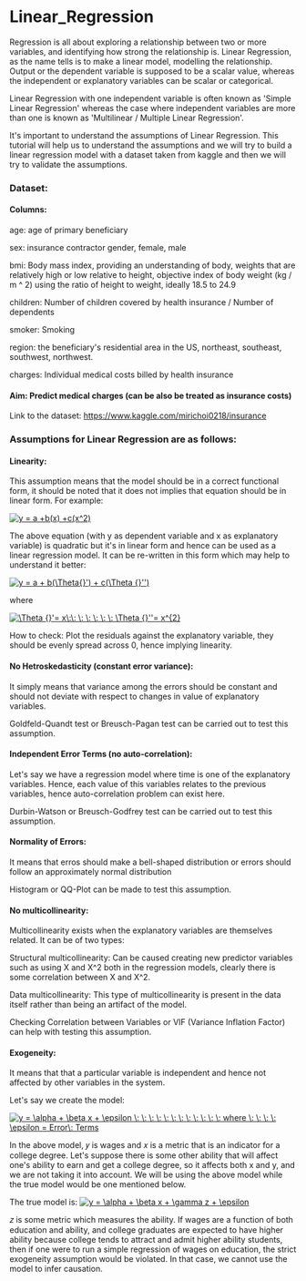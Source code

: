 # Linear_Regression

Regression is all about exploring a relationship between two or more variables, and identifying how strong the relationship is. Linear Regression, as the name tells is to make a linear model, modelling the relationship. Output or the dependent variable is supposed to be a scalar value, whereas the independent or explanatory variables can be scalar or categorical.

Linear Regression with one independent variable is often known as 'Simple Linear Regression' whereas the case where independent variables are more than one is known as 'Multilinear / Multiple Linear Regression'.

It's important to understand the assumptions of Linear Regression. This tutorial will help us to understand the assumptions and we will try to build a linear regression model with a dataset taken from kaggle and then we will try to validate the assumptions.

### Dataset:

#### Columns:

age: age of primary beneficiary

sex: insurance contractor gender, female, male

bmi: Body mass index, providing an understanding of body, weights that are relatively high or low relative to height,
objective index of body weight (kg / m ^ 2) using the ratio of height to weight, ideally 18.5 to 24.9

children: Number of children covered by health insurance / Number of dependents

smoker: Smoking

region: the beneficiary's residential area in the US, northeast, southeast, southwest, northwest.

charges: Individual medical costs billed by health insurance

#### Aim: Predict medical charges (can be also be treated as insurance costs)

Link to the dataset: https://www.kaggle.com/mirichoi0218/insurance


### Assumptions for Linear Regression are as follows:

#### Linearity:
This assumption means that the model should be in a correct functional form, it should be noted that it does not implies that equation should be in linear form. For example:

<a href="https://www.codecogs.com/eqnedit.php?latex=\dpi{150}&space;y&space;=&space;a&space;&plus;b(x)&space;&plus;c(x^2)" target="_blank"><img src="https://latex.codecogs.com/gif.latex?\dpi{150}&space;y&space;=&space;a&space;&plus;b(x)&space;&plus;c(x^2)" title="y = a +b(x) +c(x^2)" /></a>

The above equation (with y as dependent variable and x as explanatory variable) is quadratic but it's in linear form and hence can be used as a linear regression model. It can be re-written in this form which may help to understand it better:

<a href="https://www.codecogs.com/eqnedit.php?latex=\dpi{150}&space;y&space;=&space;a&space;&plus;&space;b(\Theta{}')&space;&plus;&space;c(\Theta&space;{}'')" target="_blank"><img src="https://latex.codecogs.com/gif.latex?\dpi{150}&space;y&space;=&space;a&space;&plus;&space;b(\Theta{}')&space;&plus;&space;c(\Theta&space;{}'')" title="y = a + b(\Theta{}') + c(\Theta {}'')" /></a>

where 

<a href="https://www.codecogs.com/eqnedit.php?latex=\dpi{150}&space;\Theta&space;{}'=&space;x\:\:&space;\:&space;\:&space;\:&space;\:&space;\:&space;\Theta&space;{}''=&space;x^{2}" target="_blank"><img src="https://latex.codecogs.com/gif.latex?\dpi{150}&space;\Theta&space;{}'=&space;x\:\:&space;\:&space;\:&space;\:&space;\:&space;\:&space;\Theta&space;{}''=&space;x^{2}" title="\Theta {}'= x\:\: \: \: \: \: \: \Theta {}''= x^{2}" /></a>

How to check: Plot the residuals against the explanatory variable, they should be evenly spread across 0, hence implying linearity.



#### No Hetroskedasticity (constant error variance):
It simply means that variance among the errors should be constant and should not deviate with respect to changes in value of explanatory variables.

Goldfeld-Quandt test or Breusch-Pagan test can be carried out to test this assumption.

#### Independent Error Terms (no auto-correlation):
Let's say we have a regression model where time is one of the explanatory variables. Hence, each value of this variables relates to the previous variables, hence auto-correlation problem can exist here.

Durbin-Watson or Breusch-Godfrey test can be carried out to test this assumption.

#### Normality of Errors:
It means that erros should make a bell-shaped distribution or errors should follow an approximately normal distribution

Histogram or QQ-Plot can be made to test this assumption.

#### No multicollinearity:
Multicollinearity exists when the explanatory variables are themselves related. It can be of two types:

Structural multicollinearity: Can be caused creating new predictor variables such as using X and X^2 both in the regression models, clearly there is some correlation between X and X^2.

Data multicollinearity: This type of multicollinearity is present in the data itself rather than being an artifact of the model.

Checking Correlation between Variables or VIF (Variance Inflation Factor) can help with testing this assumption.

#### Exogeneity:
It means that that a particular variable is independent and hence not affected by other variables in the system.

Let's say we create the model:

<a href="https://www.codecogs.com/eqnedit.php?latex=y&space;=&space;\alpha&space;&plus;&space;\beta&space;x&space;&plus;&space;\epsilon&space;\:&space;\:&space;\:&space;\:&space;\:&space;\:&space;\:&space;\:&space;\:&space;\:&space;\:&space;\:&space;where&space;\:&space;\:&space;\:&space;\:&space;\epsilon&space;=&space;Error\:&space;Terms" target="_blank"><img src="https://latex.codecogs.com/gif.latex?y&space;=&space;\alpha&space;&plus;&space;\beta&space;x&space;&plus;&space;\epsilon&space;\:&space;\:&space;\:&space;\:&space;\:&space;\:&space;\:&space;\:&space;\:&space;\:&space;\:&space;\:&space;where&space;\:&space;\:&space;\:&space;\:&space;\epsilon&space;=&space;Error\:&space;Terms" title="y = \alpha + \beta x + \epsilon \: \: \: \: \: \: \: \: \: \: \: \: where \: \: \: \: \epsilon = Error\: Terms" /></a>

In the above model, 𝑦 is wages and 𝑥 is a metric that is an indicator for a college degree. Let's suppose there is some other ability that will affect one's ability to earn and get a college degree, so it affects both x and y, and we are not taking it into account. We will be using the above model while the true model would be one mentioned below.

The true model is: 
<a href="https://www.codecogs.com/eqnedit.php?latex=y&space;=&space;\alpha&space;&plus;&space;\beta&space;x&space;&plus;&space;\gamma&space;z&space;&plus;&space;\epsilon" target="_blank"><img src="https://latex.codecogs.com/gif.latex?y&space;=&space;\alpha&space;&plus;&space;\beta&space;x&space;&plus;&space;\gamma&space;z&space;&plus;&space;\epsilon" title="y = \alpha + \beta x + \gamma z + \epsilon" /></a>

𝑧 is some metric which measures the ability. If wages are a function of both education and ability, and college graduates are expected to have higher ability because college tends to attract and admit higher ability students, then if one were to run a simple regression of wages on education, the strict exogeneity assumption would be violated. In that case, we cannot use the model to infer causation.






